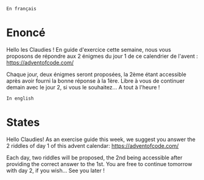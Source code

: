 `En français`

# Enoncé

Hello les Claudies !
En guide d'exercice cette semaine, nous vous proposons de répondre aux 2 énigmes du jour 1 de ce calendrier de l'avent : https://adventofcode.com/ 

Chaque jour, deux énigmes seront proposées, la 2ème étant accessible après avoir fourni la bonne réponse à la 1ère. Libre à vous de continuer demain avec le jour 2, si vous le souhaitez...
A tout à l'heure !

`In english`

# States

Hello Claudies!
As an exercise guide this week, we suggest you answer the 2 riddles of day 1 of this advent calendar: https://adventofcode.com/

Each day, two riddles will be proposed, the 2nd being accessible after providing the correct answer to the 1st. You are free to continue tomorrow with day 2, if you wish...
See you later !